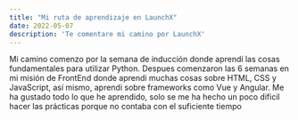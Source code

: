 ```yaml
---
title: "Mi ruta de aprendizaje en LaunchX"
date: 2022-05-07
description: 'Te comentare mi camino por LaunchX'
---
```


Mi camino comenzo por la semana de inducción donde aprendí 
las cosas fundamentales para utilizar Python.
Despues comenzaron las 6 semanas en mi misión de FrontEnd donde aprendi 
muchas cosas sobre HTML, CSS y JavaScript,
así mismo, aprendi sobre frameworks como Vue y Angular.
Me ha gustado todo lo que he aprendido, solo se me ha hecho un poco dificil 
hacer las prácticas porque no contaba con el suficiente tiempo
